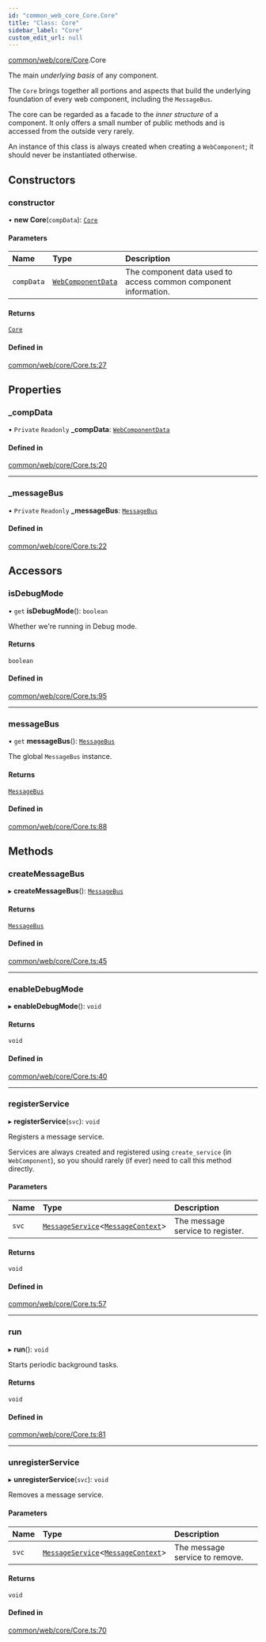```yaml
---
id: "common_web_core_Core.Core"
title: "Class: Core"
sidebar_label: "Core"
custom_edit_url: null
---
```


[common/web/core/Core](../modules/common_web_core_Core.md).Core

The main *underlying basis* of any component.

The ``Core`` brings together all portions and aspects that build the underlying foundation of every web component,
including the ``MessageBus``.

The core can be regarded as a facade to the *inner structure* of a component. It only offers a small number of public
methods and is accessed from the outside very rarely.

An instance of this class is always created when creating a ``WebComponent``; it should never be instantiated otherwise.

## Constructors

### constructor

• **new Core**(`compData`): [`Core`](common_web_core_Core.Core.md)

#### Parameters

| Name | Type | Description |
| :------ | :------ | :------ |
| `compData` | [`WebComponentData`](common_web_component_WebComponentData.WebComponentData.md) | The component data used to access common component information. |

#### Returns

[`Core`](common_web_core_Core.Core.md)

#### Defined in

[common/web/core/Core.ts:27](https://github.com/Soroush9978/rds-ng/blob/165bdc6/src/common/web/core/Core.ts#L27)

## Properties

### \_compData

• `Private` `Readonly` **\_compData**: [`WebComponentData`](common_web_component_WebComponentData.WebComponentData.md)

#### Defined in

[common/web/core/Core.ts:20](https://github.com/Soroush9978/rds-ng/blob/165bdc6/src/common/web/core/Core.ts#L20)

___

### \_messageBus

• `Private` `Readonly` **\_messageBus**: [`MessageBus`](common_web_core_messaging_MessageBus.MessageBus.md)

#### Defined in

[common/web/core/Core.ts:22](https://github.com/Soroush9978/rds-ng/blob/165bdc6/src/common/web/core/Core.ts#L22)

## Accessors

### isDebugMode

• `get` **isDebugMode**(): `boolean`

Whether we're running in Debug mode.

#### Returns

`boolean`

#### Defined in

[common/web/core/Core.ts:95](https://github.com/Soroush9978/rds-ng/blob/165bdc6/src/common/web/core/Core.ts#L95)

___

### messageBus

• `get` **messageBus**(): [`MessageBus`](common_web_core_messaging_MessageBus.MessageBus.md)

The global ``MessageBus`` instance.

#### Returns

[`MessageBus`](common_web_core_messaging_MessageBus.MessageBus.md)

#### Defined in

[common/web/core/Core.ts:88](https://github.com/Soroush9978/rds-ng/blob/165bdc6/src/common/web/core/Core.ts#L88)

## Methods

### createMessageBus

▸ **createMessageBus**(): [`MessageBus`](common_web_core_messaging_MessageBus.MessageBus.md)

#### Returns

[`MessageBus`](common_web_core_messaging_MessageBus.MessageBus.md)

#### Defined in

[common/web/core/Core.ts:45](https://github.com/Soroush9978/rds-ng/blob/165bdc6/src/common/web/core/Core.ts#L45)

___

### enableDebugMode

▸ **enableDebugMode**(): `void`

#### Returns

`void`

#### Defined in

[common/web/core/Core.ts:40](https://github.com/Soroush9978/rds-ng/blob/165bdc6/src/common/web/core/Core.ts#L40)

___

### registerService

▸ **registerService**(`svc`): `void`

Registers a message service.

Services are always created and registered using ``create_service`` (in ``WebComponent``),
so you should rarely (if ever) need to call this method directly.

#### Parameters

| Name | Type | Description |
| :------ | :------ | :------ |
| `svc` | [`MessageService`](common_web_core_messaging_handlers_MessageService.MessageService.md)<[`MessageContext`](common_web_core_messaging_handlers_MessageContext.MessageContext.md)\> | The message service to register. |

#### Returns

`void`

#### Defined in

[common/web/core/Core.ts:57](https://github.com/Soroush9978/rds-ng/blob/165bdc6/src/common/web/core/Core.ts#L57)

___

### run

▸ **run**(): `void`

Starts periodic background tasks.

#### Returns

`void`

#### Defined in

[common/web/core/Core.ts:81](https://github.com/Soroush9978/rds-ng/blob/165bdc6/src/common/web/core/Core.ts#L81)

___

### unregisterService

▸ **unregisterService**(`svc`): `void`

Removes a message service.

#### Parameters

| Name | Type | Description |
| :------ | :------ | :------ |
| `svc` | [`MessageService`](common_web_core_messaging_handlers_MessageService.MessageService.md)<[`MessageContext`](common_web_core_messaging_handlers_MessageContext.MessageContext.md)\> | The message service to remove. |

#### Returns

`void`

#### Defined in

[common/web/core/Core.ts:70](https://github.com/Soroush9978/rds-ng/blob/165bdc6/src/common/web/core/Core.ts#L70)
